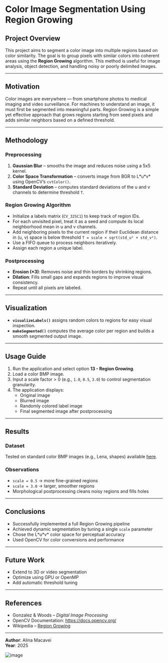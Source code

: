# Color Image Segmentation Using Region Growing

## Project Overview

This project aims to segment a color image into multiple regions based on color similarity. The goal is to group pixels with similar colors into coherent areas using the **Region Growing** algorithm. This method is useful for image analysis, object detection, and handling noisy or poorly delimited images.

---

## Motivation

Color images are everywhere — from smartphone photos to medical imaging and video surveillance. For machines to understand an image, it must first be segmented into meaningful parts. Region Growing is a simple yet effective approach that grows regions starting from seed pixels and adds similar neighbors based on a defined threshold.

---

## Methodology

### Preprocessing
1. **Gaussian Blur** – smooths the image and reduces noise using a 5x5 kernel.
2. **Color Space Transformation** – converts image from BGR to L\*u\*v\* using OpenCV’s `cvtColor()`.
3. **Standard Deviation** – computes standard deviations of the u and v channels to determine threshold `T`.

### Region Growing Algorithm
- Initialize a labels matrix (`CV_32SC1`) to keep track of region IDs.
- For each unvisited pixel, treat it as a seed and compute its local neighborhood mean in u and v channels.
- Add neighboring pixels to the current region if their Euclidean distance in (u, v) space is below threshold `T = scale × sqrt(std_u² + std_v²)`.
- Use a FIFO queue to process neighbors iteratively.
- Assign each region a unique label.

### Postprocessing
- **Erosion (×3)**: Removes noise and thin borders by shrinking regions.
- **Dilation**: Fills small gaps and expands regions to improve visual consistency.
- Repeat until all pixels are labeled.

---

## Visualization
- **`visualizeLabels()`** assigns random colors to regions for easy visual inspection.
- **`makeSegmented()`** computes the average color per region and builds a smooth segmented output image.

---

## Usage Guide

1. Run the application and select option **13 - Region Growing**.
2. Load a color BMP image.
3. Input a scale factor > 0 (e.g., `1.0`, `0.5`, `3.0`) to control segmentation granularity.
4. The application displays:
   - Original image
   - Blurred image
   - Randomly colored label image
   - Final segmented image after postprocessing

---

## Results

### Dataset
Tested on standard color BMP images (e.g., Lena, shapes) available [here](https://drive.google.com/drive/folders/1sFdJFAijbdoQht4N6fao_huZyBdf88mP).

### Observations
- `scale = 0.5` → more fine-grained regions
- `scale = 3.0` → larger, smoother regions
- Morphological postprocessing cleans noisy regions and fills holes

---

## Conclusions

- Successfully implemented a full Region Growing pipeline
- Achieved dynamic segmentation by tuning a single `scale` parameter
- Chose the L\*u\*v\* color space for perceptual accuracy
- Used OpenCV for color conversions and performance

---

## Future Work

- Extend to 3D or video segmentation
- Optimize using GPU or OpenMP
- Add automatic threshold tuning

---

## References

- Gonzalez & Woods – *Digital Image Processing*
- OpenCV Documentation: https://docs.opencv.org/
- Wikipedia – [Region Growing](https://en.wikipedia.org/wiki/Region_growing)

---

**Author**: Alina Macavei  
**Year**: 2025  

![image](https://github.com/user-attachments/assets/88391d4e-2b2b-45a1-93fe-df24916d8107)
